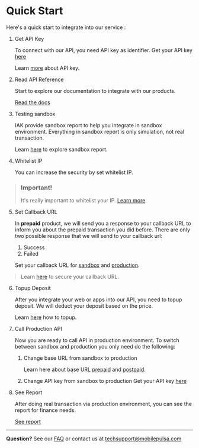 # Quick Start

Here's a quick start to integrate into our service : 

1. Get API Key

    To connect with our API, you need API key as identifier. Get your API key [here](https://developer.mobilepulsa.net/home)

    Learn [more](./api-key.md) about API key.

2. Read API Reference

    Start to explore our documentation to integrate with our products.

    [Read the docs](https://docs.iak.id/docs/api-reference/docs/introduction.md)

3. Testing sandbox

    IAK provide sandbox report to help you integrate in sandbox environment. Everything in sandbox report is only simulation, not real transaction.

    Learn [here](./testing-in-sandbox.md) to explore sandbox report.

4. Whitelist IP

    You can increase the security by set whitelist IP. 

<!-- theme: warning -->

> ### Important!
> It's really important to whitelist your IP. 
> [Learn more](../security.md#whitelist-your-ip)

5. Set Callback URL

    In **prepaid** product, we will send you a response to your callback URL to inform you about the prepaid transaction you did before. 
    There are only two possible response that we will send to your callback url:

   1. Success
   2. Failed

    Set your callback URL for [sandbox](https://developer.mobilepulsa.net/development) and [production](https://developer.mobilepulsa.net/production/ip).

<!-- theme: info -->

> Learn [here](./../security.md) to secure your callback URL.

6. Topup Deposit

    After you integrate your web or apps into our API, you need to topup deposit. We will deduct your deposit based on the price.

    Learn [here](./../topup-deposit.md) how to topup.

7. Call Production API

    Now you are ready to call API in production environment. To switch between sandbox and production you only need do the following:

   1. Change base URL from sandbox to production

      Learn here about base URL [prepaid](docs/api-reference/docs/prepaid%20v1%20(legacy)/base-url.md) and [postpaid](docs/api-reference/docs/postpaid/base-url.md).

   2. Change API key from sandbox to production
      Get your API key [here](https://developer.mobilepulsa.net/home)

8. See Report

    After doing real transaction via production environment, you can see the report for finance needs.

    [See report](https://iak.id/webapp/report/prepaid)


---

  **Question?** See our [FAQ](../faq.md) or contact us at [techsupport@mobilepulsa.com](mailto:techsupport@mobilepulsa.com)
